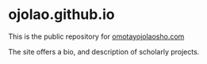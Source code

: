 # ojolao.github.io

This is the public repository for <a href="https://omotayojolaosho.com">omotayojolaosho.com</a>

The site offers a bio, and description of scholarly projects.